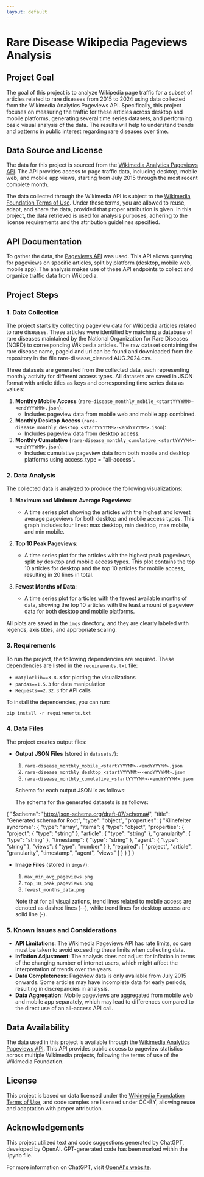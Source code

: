 ```yaml
---
layout: default
---
```


# Rare Disease Wikipedia Pageviews Analysis

## Project Goal
The goal of this project is to analyze Wikipedia page traffic for a subset of articles related to rare diseases from 2015 to 2024 using data collected from the Wikimedia Analytics Pageviews API. Specifically, this project focuses on measuring the traffic for these articles across desktop and mobile platforms, generating several time series datasets, and performing basic visual analysis of the data. The results will help to understand trends and patterns in public interest regarding rare diseases over time.

## Data Source and License
The data for this project is sourced from the [Wikimedia Analytics Pageviews API](https://doc.wikimedia.org/generated-data-platform/aqs/analytics-api/reference/page-views.html). The API provides access to page traffic data, including desktop, mobile web, and mobile app views, starting from July 2015 through the most recent complete month.

The data collected through the Wikimedia API is subject to the [Wikimedia Foundation Terms of Use](https://foundation.wikimedia.org/wiki/Terms_of_Use). Under these terms, you are allowed to reuse, adapt, and share the data, provided that proper attribution is given. In this project, the data retrieved is used for analysis purposes, adhering to the license requirements and the attribution guidelines specified.

## API Documentation
To gather the data, the [Pageviews API](https://doc.wikimedia.org/generated-data-platform/aqs/analytics-api/reference/page-views.html) was used. This API allows querying for pageviews on specific articles, split by platform (desktop, mobile web, mobile app). The analysis makes use of these API endpoints to collect and organize traffic data from Wikipedia.

## Project Steps
### 1. Data Collection
The project starts by collecting pageview data for Wikipedia articles related to rare diseases. These articles were identified by matching a database of rare diseases maintained by the National Organization for Rare Diseases (NORD) to corresponding Wikipedia articles. The raw dataset containing the rare disease name, pageid and url can be found and downloaded from the repository in the file rare-disease_cleaned.AUG.2024.csv.

Three datasets are generated from the collected data, each representing monthly activity for different access types. All datasets are saved in JSON format with article titles as keys and corresponding time series data as values:

1. **Monthly Mobile Access** (`rare-disease_monthly_mobile_<startYYYYMM>-<endYYYYMM>.json`):
   - Includes pageview data from mobile web and mobile app combined.
2. **Monthly Desktop Access** (`rare-disease_monthly_desktop_<startYYYYMM>-<endYYYYMM>.json`):
   - Includes pageview data from desktop access.
3. **Monthly Cumulative** (`rare-disease_monthly_cumulative_<startYYYYMM>-<endYYYYMM>.json`):
   - Includes cumulative pageview data from both mobile and desktop platforms using access_type = "all-access".

### 2. Data Analysis
The collected data is analyzed to produce the following visualizations:

1. **Maximum and Minimum Average Pageviews**:
   - A time series plot showing the articles with the highest and lowest average pageviews for both desktop and mobile access types. This graph includes four lines: max desktop, min desktop, max mobile, and min mobile.

2. **Top 10 Peak Pageviews**:
   - A time series plot for the articles with the highest peak pageviews, split by desktop and mobile access types. This plot contains the top 10 articles for desktop and the top 10 articles for mobile access, resulting in 20 lines in total.

3. **Fewest Months of Data**:
   - A time series plot for articles with the fewest available months of data, showing the top 10 articles with the least amount of pageview data for both desktop and mobile platforms.

All plots are saved in the `imgs` directory, and they are clearly labeled with legends, axis titles, and appropriate scaling.

### 3. Requirements
To run the project, the following dependencies are required. These dependencies are listed in the `requirements.txt` file:

- `matplotlib==3.8.3` for plotting the visualizations
- `pandas==1.5.3` for data manipulation
- `Requests==2.32.3` for API calls

To install the dependencies, you can run:
```
pip install -r requirements.txt
```

### 4. Data Files
The project creates output files:

- **Output JSON Files** (stored in `datasets/`):
  1. `rare-disease_monthly_mobile_<startYYYYMM>-<endYYYYMM>.json`
  2. `rare-disease_monthly_desktop_<startYYYYMM>-<endYYYYMM>.json`
  3. `rare-disease_monthly_cumulative_<startYYYYMM>-<endYYYYMM>.json`

  Schema for each output JSON is as follows:

  The schema for the generated datasets is as follows:

{
  "$schema": "http://json-schema.org/draft-07/schema#",
  "title": "Generated schema for Root",
  "type": "object",
  "properties": {
    "Klinefelter syndrome": {
      "type": "array",
      "items": {
        "type": "object",
        "properties": {
          "project": {
            "type": "string"
          },
          "article": {
            "type": "string"
          },
          "granularity": {
            "type": "string"
          },
          "timestamp": {
            "type": "string"
          },
          "agent": {
            "type": "string"
          },
          "views": {
            "type": "number"
          }
        },
        "required": [
          "project",
          "article",
          "granularity",
          "timestamp",
          "agent",
          "views"
        ]
      }
    }
  }
}

- **Image Files** (stored in `imgs/`):
  1. `max_min_avg_pageviews.png`
  2. `top_10_peak_pageviews.png`
  3. `fewest_months_data.png`

  Note that for all visualizations, trend lines related to mobile access are denoted as dashed lines (--), while trend lines for desktop access are solid line (-).


### 5. Known Issues and Considerations
- **API Limitations**: The Wikimedia Pageviews API has rate limits, so care must be taken to avoid exceeding these limits when collecting data.
- **Inflation Adjustment**: The analysis does not adjust for inflation in terms of the changing number of internet users, which might affect the interpretation of trends over the years.
- **Data Completeness**: Pageview data is only available from July 2015 onwards. Some articles may have incomplete data for early periods, resulting in discrepancies in analysis.
- **Data Aggregation**: Mobile pageviews are aggregated from mobile web and mobile app separately, which may lead to differences compared to the direct use of an all-access API call.

## Data Availability
The data used in this project is available through the [Wikimedia Analytics Pageviews API](https://doc.wikimedia.org/generated-data-platform/aqs/analytics-api/reference/page-views.html). This API provides public access to pageview statistics across multiple Wikimedia projects, following the terms of use of the Wikimedia Foundation.

## License
This project is based on data licensed under the [Wikimedia Foundation Terms of Use](https://foundation.wikimedia.org/wiki/Terms_of_Use), and code samples are licensed under CC-BY, allowing reuse and adaptation with proper attribution.

## Acknowledgements
This project utilized text and code suggestions generated by ChatGPT, developed by OpenAI. GPT-generated code has been marked within the .ipynb file.

For more information on ChatGPT, visit [OpenAI's website](https://openai.com).

